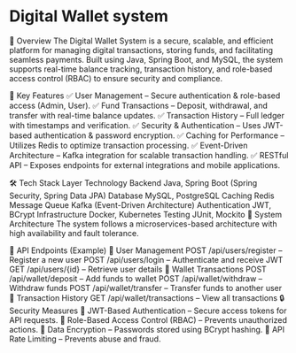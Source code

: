 # Digital Wallet system
📌 Overview
The Digital Wallet System is a secure, scalable, and efficient platform for managing digital transactions, storing funds, and facilitating seamless payments. Built using Java, Spring Boot, and MySQL, the system supports real-time balance tracking, transaction history, and role-based access control (RBAC) to ensure security and compliance.

🚀 Key Features
✅ User Management – Secure authentication & role-based access (Admin, User).
✅ Fund Transactions – Deposit, withdrawal, and transfer with real-time balance updates.
✅ Transaction History – Full ledger with timestamps and verification.
✅ Security & Authentication – Uses JWT-based authentication & password encryption.
✅ Caching for Performance – Utilizes Redis to optimize transaction processing.
✅ Event-Driven Architecture – Kafka integration for scalable transaction handling.
✅ RESTful API – Exposes endpoints for external integrations and mobile applications.

🛠️ Tech Stack
Layer	Technology
Backend	Java, Spring Boot (Spring Security, Spring Data JPA)
Database	MySQL, PostgreSQL
Caching	Redis
Message Queue	Kafka (Event-Driven Architecture)
Authentication	JWT, BCrypt
Infrastructure	Docker, Kubernetes
Testing	JUnit, Mockito
📌 System Architecture
The system follows a microservices-based architecture with high availability and fault tolerance.



🔗 API Endpoints (Example)
🔹 User Management
POST /api/users/register – Register a new user
POST /api/users/login – Authenticate and receive JWT
GET /api/users/{id} – Retrieve user details
🔹 Wallet Transactions
POST /api/wallet/deposit – Add funds to wallet
POST /api/wallet/withdraw – Withdraw funds
POST /api/wallet/transfer – Transfer funds to another user
🔹 Transaction History
GET /api/wallet/transactions – View all transactions
🔒 Security Measures
🔹 JWT-Based Authentication – Secure access tokens for API requests.
🔹 Role-Based Access Control (RBAC) – Prevents unauthorized actions.
🔹 Data Encryption – Passwords stored using BCrypt hashing.
🔹 API Rate Limiting – Prevents abuse and fraud.
